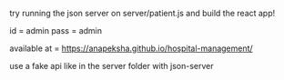 try running the json server on server/patient.js
and build the react app!

id = admin
pass = admin

available at = https://anapeksha.github.io/hospital-management/

use a fake api like in the server folder with json-server